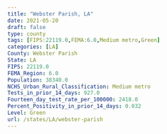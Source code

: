 ```yaml
---
title: "Webster Parish, LA"
date: 2021-05-20
draft: false
type: county
tags: [FIPS:22119.0,FEMA:6.0,Medium metro,Green]
categories: [LA]
County: Webster Parish
State: LA
FIPS: 22119.0
FEMA_Region: 6.0
Population: 38340.0
NCHS_Urban_Rural_Classification: Medium metro
Tests_in_prior_14_days: 927.0
Fourteen_day_test_rate_per_100000: 2418.0
Percent_Positivity_in_prior_14_days: 0.032
Level: Green
url: /states/LA/webster-parish
---
```



